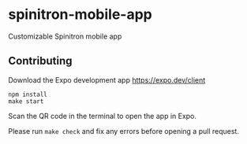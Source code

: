 # spinitron-mobile-app

Customizable Spinitron mobile app

## Contributing

Download the Expo development app https://expo.dev/client

```
npm install
make start
```

Scan the QR code in the terminal to open the app in Expo.

Please run `make check` and fix any errors before opening a pull request.
